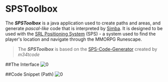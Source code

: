# SPSToolbox

The **_SPSToolbox_** is a java application used to create paths and areas, and generate _pascal-like_ code that is interpreted by [Simba](https://github.com/MerlijnWajer/Simba). It is designed to be used with the [SRL Positioning System](https://github.com/SRL/SPS) (SPS) - a system used to find the player's location and navigate through the MMORPG Runescape.

>The **_SPSToolbox_** is based on the [SPS-Code-Generator](https://github.com/m34tcode/SPS-Code-Generator) created by _m34tcode_

##The Interface
![0](http://i.imgur.com/WCdxmtk.png)

##Code Snippet (Path)
![0](http://i.imgur.com/hSfkPbO.png)






